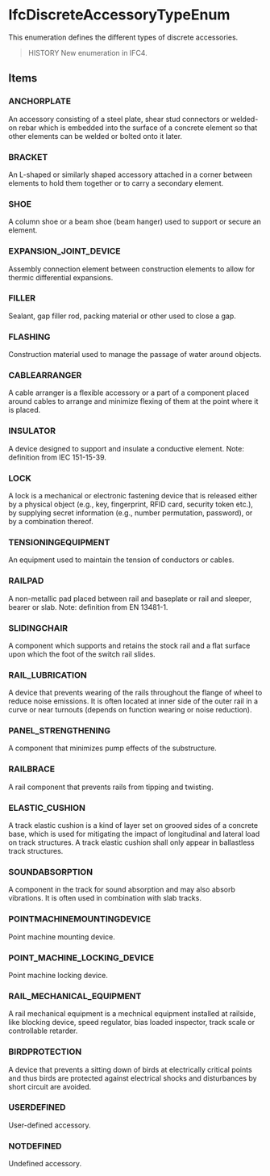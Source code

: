 # IfcDiscreteAccessoryTypeEnum

This enumeration defines the different types of discrete accessories.
<!-- end of short definition -->


> HISTORY New enumeration in IFC4.

## Items

### ANCHORPLATE
An accessory consisting of a steel plate, shear stud connectors or welded-on rebar which is embedded into the surface of a concrete element so that other elements can be welded or bolted onto it later.

### BRACKET
An L-shaped or similarly shaped accessory attached in a corner between elements to hold them together or to carry a secondary element.

### SHOE
A column shoe or a beam shoe (beam hanger) used to support or secure an element.

### EXPANSION_JOINT_DEVICE
Assembly connection element between construction elements to allow for thermic differential expansions.

### FILLER
Sealant, gap filler rod, packing material or other used to close a gap.

### FLASHING
Construction material used to manage the passage of water around objects.

### CABLEARRANGER
A cable arranger is a flexible accessory or a part of a component placed around cables to arrange and minimize flexing of them at the point where it is placed.

### INSULATOR
A device designed to support and insulate a conductive element.
Note: definition from IEC 151-15-39.

### LOCK
A lock is a mechanical or electronic fastening device that is released either by a physical object (e.g., key, fingerprint, RFID card, security token etc.), by supplying secret information (e.g., number permutation, password), or by a combination thereof.

### TENSIONINGEQUIPMENT
An equipment used to maintain the tension of conductors or cables.

### RAILPAD
A non-metallic pad placed between rail and baseplate or rail and sleeper, bearer or slab.
Note: definition from EN 13481-1.

### SLIDINGCHAIR
A component which supports and retains the stock rail and a flat surface upon which the foot of the switch rail slides.

### RAIL_LUBRICATION
A device that prevents wearing of the rails throughout the flange of wheel to reduce noise emissions. It is often located at inner side of the outer rail in a curve or near turnouts (depends on function wearing or noise reduction).

### PANEL_STRENGTHENING
A component that minimizes pump effects of the substructure.

### RAILBRACE
A rail component that prevents rails from tipping and twisting.

### ELASTIC_CUSHION
A track elastic cushion is a kind of layer set on grooved sides of a concrete base, which is used for mitigating the impact of longitudinal and lateral load on track structures. A track elastic cushion shall only appear in ballastless track structures.

### SOUNDABSORPTION
A component in the track for sound absorption and may also absorb vibrations. It is often used in combination with slab tracks.

### POINTMACHINEMOUNTINGDEVICE
Point machine mounting device.

### POINT_MACHINE_LOCKING_DEVICE
Point machine locking device.

### RAIL_MECHANICAL_EQUIPMENT
A rail mechanical equipment is a mechnical equipment installed at railside, like blocking device, speed regulator, bias loaded inspector, track scale or controllable retarder.

### BIRDPROTECTION
A device that prevents a sitting down of birds at electrically critical points and thus birds are protected against electrical shocks and disturbances by short circuit are avoided.

### USERDEFINED
User-defined accessory.

### NOTDEFINED
Undefined accessory.
